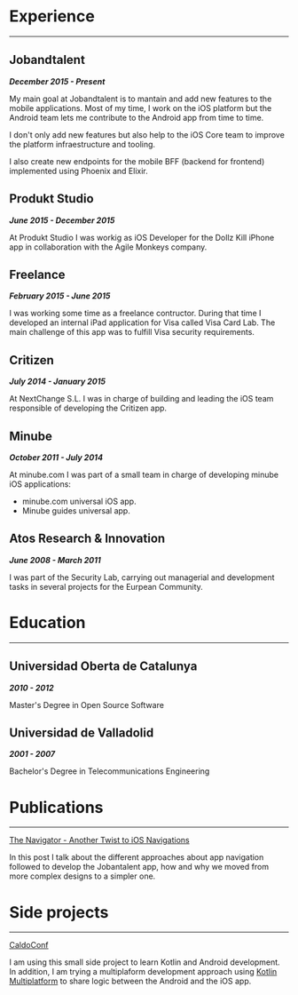 # Experience

---

## Jobandtalent

_**December 2015 - Present**_

My main goal at Jobandtalent is to mantain and add new features to the mobile applications. Most of my time, I work on the iOS platform but the Android team lets me contribute to the Android app from time to time.

I don't only add new features but also help to the iOS Core team to improve the platform infraestructure and tooling.

I also create new endpoints for the mobile BFF (backend for frontend) implemented using Phoenix and Elixir.

## Produkt Studio

_**June 2015 - December 2015**_

At Produkt Studio I was workig as iOS Developer for the Dollz Kill iPhone app in collaboration with the Agile Monkeys company.

## Freelance

_**February 2015 - June 2015**_

I was working some time as a freelance contructor. During that time I developed an internal iPad application for Visa called Visa Card Lab. The main challenge of this app was to fulfill Visa security requirements.

## Critizen

_**July 2014 - January 2015**_

At NextChange S.L. I was in charge of building and leading the iOS team responsible of developing the Critizen app.

## Minube

_**October 2011 - July 2014**_

At minube.com I was part of a small team in charge of developing minube iOS applications:

- minube.com universal iOS app.
- Minube guides universal app.

## Atos Research & Innovation

_**June 2008 - March 2011**_

I was part of the Security Lab, carrying out managerial and development tasks in several projects for the Eurpean Community.

# Education

---

## Universidad Oberta de Catalunya

_**2010 - 2012**_

Master's Degree in Open Source Software

## Universidad de Valladolid

_**2001 - 2007**_

Bachelor's Degree in Telecommunications Engineering

# Publications

---

[The Navigator - Another Twist to iOS Navigations](https://jobandtalent.engineering/the-navigator-420b24fc57da?source=friends_link&sk=a0dbbedd3f087f0750a3cdc072e679d3)

In this post I talk about the different approaches about app navigation followed to develop the Jobantalent app, how and why we moved from more complex designs to a simpler one.

# Side projects

---

[CaldoConf](https://github.com/caldofran/caldoconf-mobile)

I am using this small side project to learn Kotlin and Android development. In addition, I am trying a multiplaform development approach using [Kotlin Multiplatform](https://kotlinlang.org/lp/mobile/) to share logic between the Android and the iOS app.
